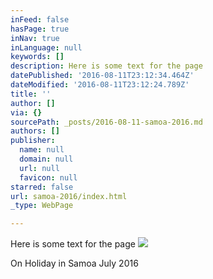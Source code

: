 ```yaml
---
inFeed: false
hasPage: true
inNav: true
inLanguage: null
keywords: []
description: Here is some text for the page
datePublished: '2016-08-11T23:12:34.464Z'
dateModified: '2016-08-11T23:12:24.789Z'
title: ''
author: []
via: {}
sourcePath: _posts/2016-08-11-samoa-2016.md
authors: []
publisher:
  name: null
  domain: null
  url: null
  favicon: null
starred: false
url: samoa-2016/index.html
_type: WebPage

---
```

Here is some text for the page
![](https://the-grid-user-content.s3-us-west-2.amazonaws.com/fff61fed-1531-4f7d-bff3-30a48035df5e.jpg)

On Holiday in Samoa July 2016